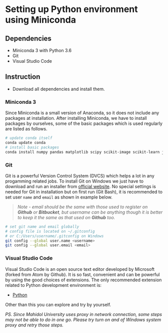 # Setting up Python environment using Miniconda
## Dependencies
- Miniconda 3 with Python 3.6
- Git 
- Visual Studio Code

## Instruction
- Download all dependencies and install them.

### Miniconda 3
Since Miniconda is a small version of Anaconda, so it does not include any packages at installation. After installing Miniconda, we have to install packages by ourselves, some of the basic packages which is used regularly are listed as follows.

```sh
# update conda itself
conda update conda
# install basic packages
conda install numpy pandas matplotlib scipy scikit-image scikit-learn jupyter notebook
```

### Git
Git is a powerful Version Control System (DVCS) which helps a lot in any progamming related jobs. To install Git on Windows we just have to download and run an installer from [official website](https://git-scm.com/). No special settings is needed for Git in installation but on first run (Git Bash), it is recommended to set user `name` and `email` as shown in example below. 

> *Note - email should be the same with those used to register on **Github** or **Bitbucket**, but username can be anything though it is better to keep it the same as that used on **Github** too.*

```sh
# set git name and email globally
# config file is located on ~/.gitconfig
# or C:/Users/username/.gitconfig on Windows
git config --global user.name <username>
git config --global user.email <email>
```

### Visual Studio Code
Visual Studio Code is an open source text editor developed by Microsoft (forked from Atom by Github). It is so fast, convenient and can be powerful by using the good choices of extensions. The only recommended extension related to Python development environment is:

- [Python](https://marketplace.visualstudio.com/items?itemName=donjayamanne.python)

Other than this you can explore and try by yourself.

*PS. Since Mahidol University uses proxy in network connection, some steps may not be able to do in one go. Please try turn on and of Windows system proxy and retry those steps.*